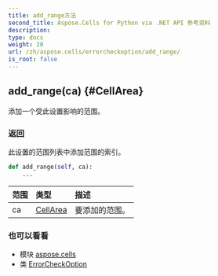 ```yaml
---
title: add_range方法
second_title: Aspose.Cells for Python via .NET API 参考资料
description:
type: docs
weight: 20
url: /zh/aspose.cells/errorcheckoption/add_range/
is_root: false
---
```

##  add_range(ca) {#CellArea}
添加一个受此设置影响的范围。


### 返回

此设置的范围列表中添加范围的索引。


```python
def add_range(self, ca):
    ...
```


|范围|类型|描述|
| :- | :- | :- |
| ca | [CellArea](/cells/python-net/zh/aspose.cells/cellarea) |要添加的范围。|



### 也可以看看
* 模块 [aspose.cells](../../)
* 类 [ErrorCheckOption](/cells/python-net/zh/aspose.cells/errorcheckoption)

